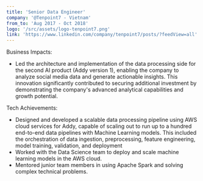 ```yaml
---
title: 'Senior Data Engineer'
company: '@Tenpoint7 - Vietnam'
from_to: 'Aug 2017 - Oct 2018'
logo: '/src/assets/logo-tenpoint7.png'
link: 'https://www.linkedin.com/company/tenpoint7/posts/?feedView=all'
---
```

Business Impacts:
<ul class='ml-4 list-disc text-muted-foreground'>
    <li>
        Led the architecture and implementation of the data processing side for the second AI
        product (Addy version 1), enabling the company to analyze social media data and generate
        actionable insights. This innovation significantly contributed to securing additional
        investment by demonstrating the company's advanced analytical capabilities and growth
        potential.
    </li>
</ul>
Tech Achievements:
<ul class='ml-4 list-disc text-muted-foreground'>
    <li>
        Designed and developed a scalable data processing pipeline using AWS cloud services for
        Addy, capable of scaling out to run up to a hundred end-to-end data pipelines with
        Machine Learning models. This included the orchestration of data ingestion,
        preprocessing, feature engineering, model training, validation, and deployment
    </li>
    <li>
        Worked with the Data Science team to deploy and scale machine learning models in the AWS
        cloud.
    </li>
    <li>
        Mentored junior team members in using Apache Spark and solving complex technical
        problems.
    </li>
</ul>